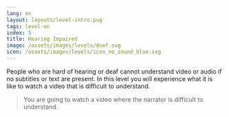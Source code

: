 ```yaml
---
lang: en
layout: layouts/level-intro.pug
tags: level-en
index: 5
title: Hearing Impaired
image: /assets/images/levels/doof.svg
icon: /assets/images/levels/icon_no_sound_blue.svg
---
```


People who are hard of hearing or deaf cannot understand video or audio if no subtitles or text are present. In this level you will experience what it is like to watch a video that is difficult to understand.

> You are going to watch a video where the narrator is difficult to understand.